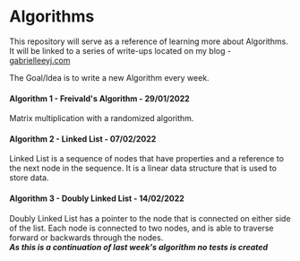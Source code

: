 # Algorithms

This repository will serve as a reference of learning more about Algorithms.
It will be linked to a series of write-ups located on my blog - [gabrielleeyj.com](https://www.gabrielleeyj.com)

The Goal/Idea is to write a new Algorithm every week.


#### Algorithm 1 - Freivald's Algorithm - 29/01/2022 
Matrix multiplication with a randomized algorithm.

#### Algorithm 2 - Linked List - 07/02/2022
Linked List is a sequence of nodes that have properties and a reference to the next node in the sequence.
It is a linear data structure that is used to store data.

#### Algorithm 3 - Doubly Linked List - 14/02/2022
Doubly Linked List has a pointer to the node that is connected on either side of the list.
Each node is connected to two nodes, and is able to traverse forward or backwards through the nodes.  
***As this is a continuation of last week's algorithm no tests is created***